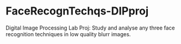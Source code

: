 # FaceRecognTechqs-DIPproj
Digital Image Processing Lab Proj: Study and analyse any three face recognition techniques in low quality blurr images.
